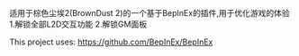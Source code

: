 适用于棕色尘埃2(BrownDust 2)的一个基于BepInEx的插件,用于优化游戏的体验
1.解锁全部L2D交互功能
2.解锁GM面板

This project uses:
  https://github.com/BepInEx/BepInEx
